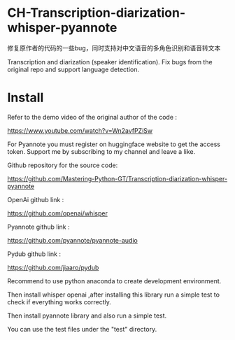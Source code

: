 # CH-Transcription-diarization-whisper-pyannote
修复原作者的代码的一些bug，同时支持对中文语音的多角色识别和语音转文本<p>
Transcription and diarization (speaker identification). Fix bugs from the original repo and support language detection.

# Install

Refer to the demo video of the original author of the code :<p>
https://www.youtube.com/watch?v=Wn2avfPZiSw

For Pyannote you must register on huggingface website to get the access token.
Support me by subscribing to my channel and leave a like.

Github repository for the source code:<p>
https://github.com/Mastering-Python-GT/Transcription-diarization-whisper-pyannote

OpenAi github link :<p>
https://github.com/openai/whisper

Pyannote github link :<p>
https://github.com/pyannote/pyannote-audio

Pydub github link :<p>
https://github.com/jiaaro/pydub

Recommend to use python anaconda to create development environment.<p>
Then install whisper openai ,after installing this library run a simple test to check if everything works correctly.<p>
Then install pyannote library and also run a simple test.<p>
You can use the test files under the "test" directory.<p>
